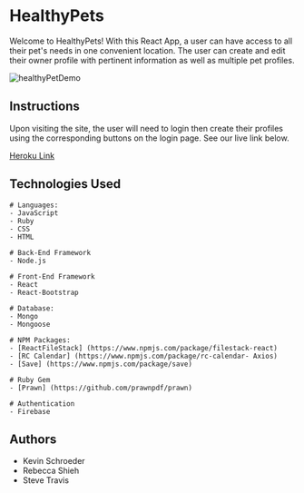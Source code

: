 # HealthyPets

Welcome to HealthyPets! With this React App, a user can have access to all their pet's needs in one convenient location. The user can create and edit their owner profile with pertinent information as well as multiple pet profiles. 

![healthyPetDemo ](https://user-images.githubusercontent.com/47259793/62397549-3d28d300-b544-11e9-98ff-f48ebba7dfd2.gif)

## Instructions

Upon visiting the site, the user will need to login then create their profiles using the corresponding buttons on the login page. See our live link below.

[Heroku Link](https://healthypets.herokuapp.com/)

## Technologies Used

```
# Languages:
- JavaScript
- Ruby
- CSS
- HTML

# Back-End Framework
- Node.js

# Front-End Framework
- React
- React-Bootstrap

# Database:
- Mongo
- Mongoose

# NPM Packages:
- [ReactFileStack] (https://www.npmjs.com/package/filestack-react)
- [RC Calendar] (https://www.npmjs.com/package/rc-calendar- Axios)
- [Save] (https://www.npmjs.com/package/save)

# Ruby Gem
- [Prawn] (https://github.com/prawnpdf/prawn)

# Authentication
- Firebase
```
## Authors

- Kevin Schroeder
- Rebecca Shieh
- Steve Travis
